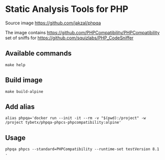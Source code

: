 # Static Analysis Tools for PHP

Source image https://github.com/jakzal/phpqa

The image contains https://github.com/PHPCompatibility/PHPCompatibility set of sniffs for https://github.com/squizlabs/PHP_CodeSniffer


## Available commands

    make help
  
## Build image

    make build-alpine
  
## Add alias

    alias phpqa='docker run --init -it --rm -v "$(pwd):/project" -w /project tybetx/phpqa-phpcs-phpcompatibility:alpine'

## Usage

    phpqa phpcs --standard=PHPCompatibility --runtime-set testVersion 8.1 .
